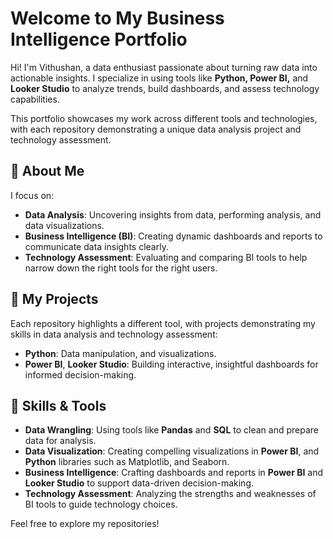 # Welcome to My Business Intelligence Portfolio

Hi! I'm Vithushan, a data enthusiast passionate about turning raw data into actionable insights. I specialize in using tools like **Python, Power BI,** and **Looker Studio** to analyze trends, build dashboards, and assess technology capabilities. 

This portfolio showcases my work across different tools and technologies, with each repository demonstrating a unique data analysis project and technology assessment.

## 🚀 About Me  
I focus on:
- **Data Analysis**: Uncovering insights from data, performing analysis, and data visualizations.
- **Business Intelligence (BI)**: Creating dynamic dashboards and reports to communicate data insights clearly.
- **Technology Assessment**: Evaluating and comparing BI tools to help narrow down the right tools for the right users.

## 📂 My Projects  
Each repository highlights a different tool, with projects demonstrating my skills in data analysis and technology assessment:  
- **Python**: Data manipulation, and visualizations.  
- **Power BI**, **Looker Studio**: Building interactive, insightful dashboards for informed decision-making.  

## 🔧 Skills & Tools  
- **Data Wrangling**: Using tools like **Pandas** and **SQL** to clean and prepare data for analysis.  
- **Data Visualization**: Creating compelling visualizations in **Power BI**, and **Python** libraries such as Matplotlib, and Seaborn. 
- **Business Intelligence**: Crafting dashboards and reports in **Power BI** and **Looker Studio** to support data-driven decision-making.  
- **Technology Assessment**: Analyzing the strengths and weaknesses of BI tools to guide technology choices.

Feel free to explore my repositories!
